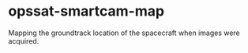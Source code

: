 # opssat-smartcam-map
Mapping the groundtrack location of the spacecraft when images were acquired.
